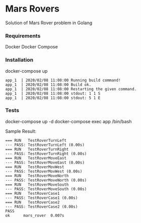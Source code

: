 # Mars Rovers

Solution of Mars Rover problem in Golang

### Requirements

Docker
Docker Compose


### Installation
docker-compose up
   
    app_1  | 2020/02/08 11:08:00 Running build command!
    app_1  | 2020/02/08 11:08:00 Build ok.
    app_1  | 2020/02/08 11:08:00 Restarting the given command.
    app_1  | 2020/02/08 11:08:00 stdout: 1 1 S
    app_1  | 2020/02/08 11:08:00 stdout: 5 1 E

### Tests
docker-compose up -d
docker-compose exec app /bin/bash

Sample Result:
    
    === RUN   TestRoverTurnLeft
    --- PASS: TestRoverTurnLeft (0.00s)
    === RUN   TestRoverTurnRight
    --- PASS: TestRoverTurnRight (0.00s)
    === RUN   TestRoverMoveEast
    --- PASS: TestRoverMoveEast (0.00s)
    === RUN   TestRoverMovWest
    --- PASS: TestRoverMovWest (0.00s)
    === RUN   TestRoverMoveNorth
    --- PASS: TestRoverMoveNorth (0.00s)
    === RUN   TestRoverMoveSouth
    --- PASS: TestRoverMoveSouth (0.00s)
    === RUN   TestRoverCase1
    --- PASS: TestRoverCase1 (0.00s)
    === RUN   TestRoverCase2
    --- PASS: TestRoverCase2 (0.00s)
    PASS
    ok  	mars_rover	0.007s




